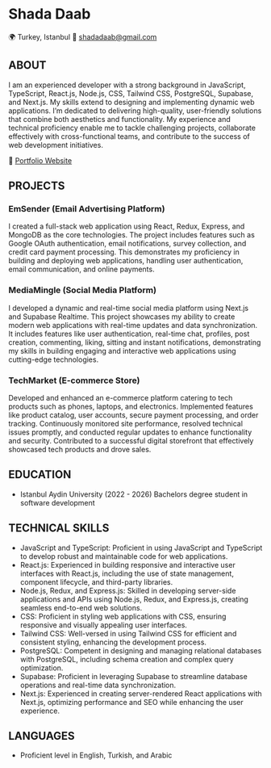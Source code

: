 # Shada Daab

🌍 Turkey, Istanbul
📧 shadadaab@gmail.com


## ABOUT
I am an experienced developer with a strong background in JavaScript, TypeScript, React.js, Node.js, CSS, Tailwind CSS, PostgreSQL, Supabase, and Next.js. My skills extend to designing and implementing dynamic web applications. I’m dedicated to delivering high-quality, user-friendly solutions that combine both aesthetics and functionality. My experience and technical proficiency enable me to tackle challenging projects, collaborate effectively with cross-functional teams, and contribute to the success of web development initiatives.

🔗 [Portfolio Website](https://personal-portfolio-zeta-rouge.vercel.app/)

## PROJECTS

### EmSender (Email Advertising Platform)
I created a full-stack web application using React, Redux, Express, and MongoDB as the core technologies. The project includes features such as Google OAuth authentication, email notifications, survey collection, and credit card payment processing. This demonstrates my proficiency in building and deploying web applications, handling user authentication, email communication, and online payments.

### MediaMingle (Social Media Platform)
I developed a dynamic and real-time social media platform using Next.js and Supabase Realtime. This project showcases my ability to create modern web applications with real-time updates and data synchronization. It includes features like user authentication, real-time chat, profiles, post creation, commenting, liking, sitting and instant notifications, demonstrating my skills in building engaging and interactive web applications using cutting-edge technologies.

### TechMarket (E-commerce Store)
Developed and enhanced an e-commerce platform catering to tech products such as phones, laptops, and electronics. Implemented features like product catalog, user accounts, secure payment processing, and order tracking. Continuously monitored site performance, resolved technical issues promptly, and conducted regular updates to enhance functionality and security. Contributed to a successful digital storefront that effectively showcased tech products and drove sales.

## EDUCATION
- Istanbul Aydin University (2022 - 2026)
  Bachelors degree student in software development

## TECHNICAL SKILLS
- JavaScript and TypeScript: Proficient in using JavaScript and TypeScript to develop robust and maintainable code for web applications.
- React.js: Experienced in building responsive and interactive user interfaces with React.js, including the use of state management, component lifecycle, and third-party libraries.
- Node.js, Redux, and Express.js: Skilled in developing server-side applications and APIs using Node.js, Redux, and Express.js, creating seamless end-to-end web solutions.
- CSS: Proficient in styling web applications with CSS, ensuring responsive and visually appealing user interfaces.
- Tailwind CSS: Well-versed in using Tailwind CSS for efficient and consistent styling, enhancing the development process.
- PostgreSQL: Competent in designing and managing relational databases with PostgreSQL, including schema creation and complex query optimization.
- Supabase: Proficient in leveraging Supabase to streamline database operations and real-time data synchronization.
- Next.js: Experienced in creating server-rendered React applications with Next.js, optimizing performance and SEO while enhancing the user experience.

## LANGUAGES
- Proficient level in English, Turkish, and Arabic
